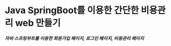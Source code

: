 Java SpringBoot를 이용한 간단한 비용관리 web 만들기
=============

##### 자바 스프링부트를 이용한 회원가입 페이지, 로그인 페이지, 비용관리 페이지
